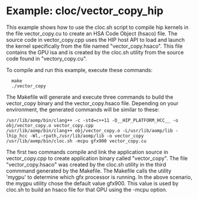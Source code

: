 Example: cloc/vector_copy_hip
==============================

This example shows how to use the cloc.sh script to compile hip kernels in the file vector_copy.cu
to create an HSA Code Object (hsaco) file.
The source code in vector_copy.cpp uses the HIP host API to load and launch the kernel specifically
from the file named "vector_copy.hsaco".
This file contains the GPU isa and is created by the cloc.sh utility from the source code found in "vectory_copy.cu".

To compile and run this example, execute these commands:

```
  make
  ./vector_copy
```

The Makefile will generate and execute three commands to build the vector_copy binary
and the vector_copy.hsaco file.
Depending on your environment, the generated commands will be similar to these:
```
/usr/lib/aomp/bin/clang++ -c -std=c++11 -D__HIP_PLATFORM_HCC__ -o obj/vector_copy.o vector_copy.cpp
/usr/lib/aomp/bin/clang++ obj/vector_copy.o -L/usr/lib/aomp/lib -lhip_hcc -Wl,-rpath,/usr/lib/aomp/lib -o vector_copy
/usr/lib/aomp/bin/cloc.sh -mcpu gfx900 vector_copy.cu

```
The first two commands compile and link the application source in vector_copy.cpp
to create application binary called "vector_copy".
The file "vector_copy.hsaco" was created by the cloc.sh utility in the third commmand generated by the Makefile.
The Makefile calls the utility 'mygpu' to determine which gfx processor is running.
In the above scenario, the mygpu utility chose the default value gfx900.
This value is used by cloc.sh to build an hsaco file for that GPU using the -mcpu option.
